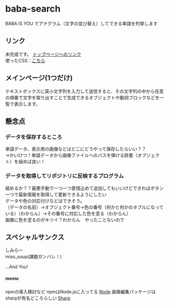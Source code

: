 # baba-search
BABA IS YOU でアナグラム（文字の並び替え）してできる単語を列挙します  

## リンク
未完成です。
[トップページへのリンク](https://mmnk-github.github.io/baba-search/Pages/main.html)  
使ったCSS：[こちら](https://watercss.kognise.dev/)  


## メインページ(1つだけ)
テキストボックスに英小文字列を入力して送信すると、その文字列の中から任意の順番で文字を取り出すことで生成できるオブジェクトや動詞ブロックなどを一覧で表示します。  


## 懸念点
### データを保存するところ
単語データ、表示用の画像などはどこにどうやって保存したらいい？？  
→かいけつ！単語データから画像ファイルへのパスを弾ける辞書（オブジェクト）を組めば良い！  

### データを取得してリポジトリに反映するプログラム
組めるか？？最悪手動で一つ一つ愛情込めて追加してもいいけどできればボタン一つで最新情報を取得して更新できるようにしたい  
データや色の対応付けなどはできそう。  
（データの名前）->オブジェクト番号->色の番号（何かと何かのタプルになっている）（わからん）->その番号に対応した色を塗る（わからん）  
画像に色を塗るのがキツイ？わからん　やったことないので  

## スペシャルサンクス
しみらー  
miso_soup(課題ガンバレ！)  

...And You!

##### memo

npmの導入検討など
npmはNode.jsに入ってる
[Node](https://nodejs.org/ja/)
画像編集パッケージはsharpが有名どころらしい
[Sharp](https://www.npmjs.com/package/sharp)

